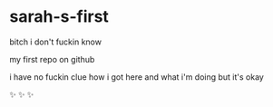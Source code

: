 # sarah-s-first
bitch i don't fuckin know

my first repo on github

i have no fuckin clue how i got here and what i'm doing but it's okay

:sparkles: :sparkles: :sparkles:
